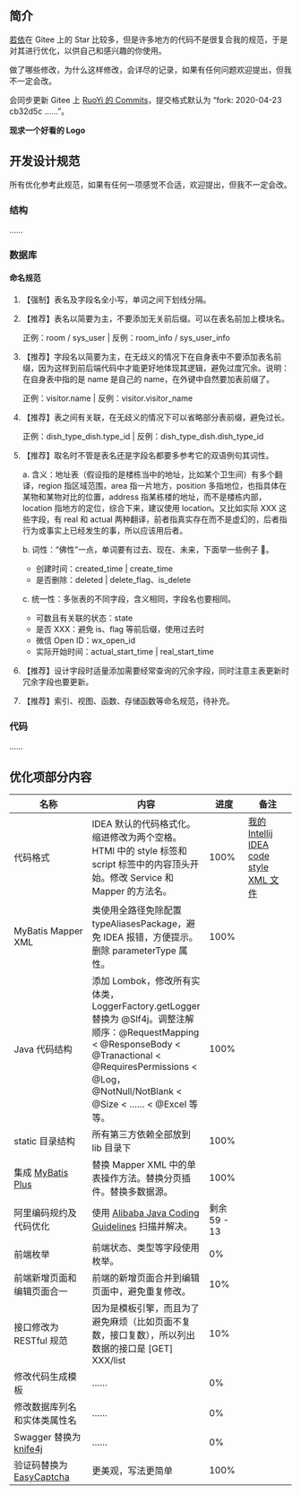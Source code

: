 ## 简介

[若依](http://doc.wuyou.vip)在 Gitee 上的 Star 比较多，但是许多地方的代码不是很复合我的规范，于是对其进行优化，以供自己和感兴趣的你使用。

做了哪些修改，为什么这样修改，会详尽的记录，如果有任何问题欢迎提出，但我不一定会改。

会同步更新 Gitee 上 [RuoYi 的 Commits](https://gitee.com/y_project/RuoYi/commits/master)，提交格式默认为 “fork: 2020-04-23 cb32d5c ……”。

**现求一个好看的 Logo**

## 开发设计规范

所有优化参考此规范，如果有任何一项感觉不合适，欢迎提出，但我不一定会改。

### 结构

……

### 数据库

#### 命名规范

1. 【强制】表名及字段名全小写，单词之间下划线分隔。

2. 【推荐】表名以简要为主，不要添加无关前后缀。可以在表名前加上模块名。

    正例：room / sys_user | 反例：room_info / sys_user_info

4. 【推荐】字段名以简要为主，在无歧义的情况下在自身表中不要添加表名前缀，因为这样到前后端代码中才能更好地体现其逻辑，避免过度冗余。说明：在自身表中指的是 name 是自己的 name，在外键中自然要加表前缀了。

    正例：visitor.name | 反例：visitor.visitor_name
    
5. 【推荐】表之间有关联，在无歧义的情况下可以省略部分表前缀，避免过长。

    正例：dish_type_dish.type_id | 反例：dish_type_dish.dish_type_id
    
6. 【推荐】取名时不管是表名还是字段名都要多参考它的双语例句其词性。

    a. 含义：地址表（假设指的是楼栋当中的地址，比如某个卫生间）有多个翻译，region 指区域范围，area 指一片地方，position 多指地位，也指具体在某物和某物对比的位置，address 指某栋楼的地址，而不是楼栋内部，location 指地方的定位，综合下来，建议使用 location。又比如实际 XXX 这些字段，有 real 和 actual 两种翻译，前者指真实存在而不是虚幻的，后者指行为或事实上已经发生的事，所以应该用后者。

    b. 词性：“佛性”一点，单词要有过去、现在、未来，下面举一些例子 🌰。

      * 创建时间：created_time | create_time
      * 是否删除：deleted | delete_flag、is_delete
        
    c. 统一性：多张表的不同字段，含义相同，字段名也要相同。
    
      * 可数且有关联的状态：state
      * 是否 XXX：避免 is、flag 等前后缀，使用过去时
      * 微信 Open ID：wx_open_id
      * 实际开始时间：actual_start_time | real_start_time
    
7. 【推荐】设计字段时适量添加需要经常查询的冗余字段，同时注意主表更新时冗余字段也要更新。

8. 【推荐】索引、视图、函数、存储函数等命名规范，待补充。

### 代码

……

## 优化项部分内容

<table>
  <thead>
    <tr>
      <th width="180px">名称</th>
      <th>内容</th>
      <th width="70px">进度</th>
      <th width="130px">备注</th>
    </tr>
  </thead>
  <tbody>
    <tr>
      <td>代码格式</td>
      <td>IDEA 默认的代码格式化。缩进修改为两个空格。HTMl 中的 style 标签和 script 标签中的内容顶头开始。修改 Service 和 Mapper 的方法名。</td>
      <td>100%</td>
      <td><a href="./docs/%5BIntellij%20IDEA%20code%20style%5D%20nowrap.xml">我的 Intellij IDEA code style XML 文件</a></td>
    </tr>
    <tr>
      <td>MyBatis Mapper XML</td>
      <td>类使用全路径免除配置 typeAliasesPackage，避免 IDEA 报错，方便提示。删除 parameterType 属性。</td>
      <td>100%</td>
      <td></td>
    </tr>
    <tr>
      <td>Java 代码结构</td>
      <td>添加 Lombok，修改所有实体类，LoggerFactory.getLogger 替换为 @Slf4j。调整注解顺序：@RequestMapping < @ResponseBody < @Tranactional < @RequiresPermissions < @Log，@NotNull/NotBlank < @Size < …… < @Excel 等等。</td>
      <td>100%</td>
      <td></td>
    </tr>
    <tr>
      <td>static 目录结构</td>
      <td>所有第三方依赖全部放到 lib 目录下</td>
      <td>100%</td>
      <td></td>
    </tr>
    <tr>
      <td>集成 <a href="https://mp.baomidou.com/">MyBatis Plus</a></td>
      <td>替换 Mapper XML 中的单表操作方法。替换分页插件。替换多数据源。</td>
      <td>100%</td>
      <td></td>
    </tr>
    <tr>
      <td>阿里编码规约及代码优化</td>
      <td>使用 <a href="https://plugins.jetbrains.com/plugin/10046-alibaba-java-coding-guidelines">Alibaba Java Coding Guidelines</a> 扫描并解决。</td>
      <td>剩余 59 - 13</td>
      <td></td>
    </tr>
    <tr>
      <td>前端枚举</td>
      <td>前端状态、类型等字段使用枚举。</td>
      <td>0%</td>
      <td></td>
    </tr>
    <tr>
      <td>前端新增页面和编辑页面合一</td>
      <td>前端的新增页面合并到编辑页面中，避免重复修改。</td>
      <td>10%</td>
      <td></td>
    </tr>
    <tr>
      <td>接口修改为 RESTful 规范</td>
      <td>因为是模板引擎，而且为了避免麻烦（比如页面不复数，接口复数），所以列出数据的接口是 [GET] XXX/list</td>
      <td>10%</td>
      <td></td>
    </tr>
    <tr>
      <td>修改代码生成模板</td>
      <td>……</td>
      <td>0%</td>
      <td></td>
    </tr>
    <tr>
      <td>修改数据库列名和实体类属性名</td>
      <td>……</td>
      <td>0%</td>
      <td></td>
    </tr>
    <tr>
      <td>Swagger 替换为 <a href="https://gitee.com/xiaoym/knife4j">knife4j</a></td>
      <td>……</td>
      <td>0%</td>
      <td></td>
    </tr>
    <tr>
      <td>验证码替换为 <a href="https://github.com/whvcse/EasyCaptcha">EasyCaptcha</a></td>
      <td>更美观，写法更简单</td>
      <td>100%</td>
      <td></td>
    </tr>
  </tbody>
</table>
